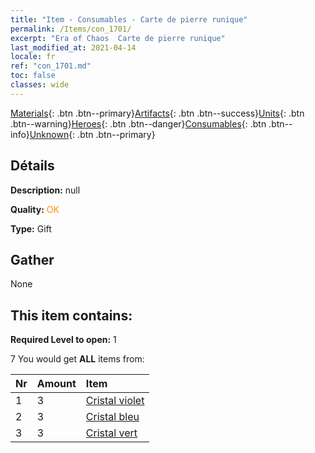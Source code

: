 ```yaml
---
title: "Item - Consumables - Carte de pierre runique"
permalink: /Items/con_1701/
excerpt: "Era of Chaos  Carte de pierre runique"
last_modified_at: 2021-04-14
locale: fr
ref: "con_1701.md"
toc: false
classes: wide
---
```

 [Materials](/fr/Items/){: .btn .btn--primary}[Artifacts](/fr/Items/Artifacts/){: .btn .btn--success}[Units](/fr/Items/Units/){: .btn .btn--warning}[Heroes](/fr/Items/Heroes/){: .btn .btn--danger}[Consumables](/fr/Items/Consumables/){: .btn .btn--info}[Unknown](/fr/Items/Unknown/){: .btn .btn--primary}

## Détails
 **Description:** null

 **Quality:** <span style="color: #FF8C00">OK</span>

 **Type:** Gift

## Gather

  None

## This item contains:

 **Required Level to open:** 1

 7 You would get **ALL** items  from:

  | Nr | Amount |     Item    |
  |:---|:-------|:------------|
  | 1 | 3 | [Cristal violet](/fr/Items/con_720/) | 
  | 2 | 3 | [Cristal bleu](/fr/Items/con_716/) | 
  | 3 | 3 | [Cristal vert](/fr/Items/con_711/) | 
